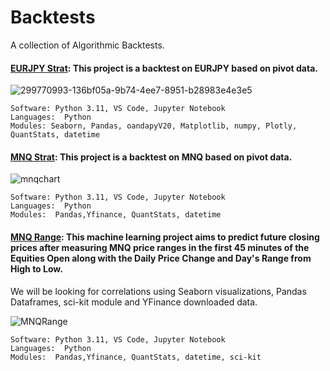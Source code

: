 # Backtests 

A collection of Algorithmic Backtests. 



#### [EURJPY Strat](https://github.com/guzmanwolfrank/QuantTrading/tree/main/Algorithmic%20Backtests/EURJPY): This project is a backtest on EURJPY based on pivot data.     

![299770993-136bf05a-9b74-4ee7-8951-b28983e4e3e5](https://github.com/guzmanwolfrank/QuantTrading/assets/29739578/1a35e249-dcd5-45ed-8b8e-326ebc8fefd4)


    Software: Python 3.11, VS Code, Jupyter Notebook
    Languages:  Python
    Modules: Seaborn, Pandas, oandapyV20, Matplotlib, numpy, Plotly, QuantStats, datetime




#### [MNQ Strat](https://github.com/guzmanwolfrank/QuantTrading/tree/main/Algorithmic%20Backtests/MNQRange): This project is a backtest on MNQ based on pivot data.     

![mnqchart](https://github.com/guzmanwolfrank/QuantTrading/assets/29739578/55ad6326-bd1b-4fa5-8c05-af5a98800868)



    Software: Python 3.11, VS Code, Jupyter Notebook
    Languages:  Python
    Modules:  Pandas,Yfinance, QuantStats, datetime


#### [MNQ Range](https://github.com/guzmanwolfrank/QuantTrading/tree/main/Algorithmic%20Backtests/MNQRange): This machine learning project aims to predict future closing prices after measuring MNQ price ranges in the first 45 minutes of the Equities Open along with the Daily Price Change and Day's Range from High to Low. 
We will be looking for correlations using Seaborn visualizations, Pandas Dataframes, sci-kit module and YFinance downloaded data.

![MNQRange](https://github.com/guzmanwolfrank/QuantTrading/assets/29739578/ce6de23c-e583-4574-bb3d-a5a71c3b9509)



    Software: Python 3.11, VS Code, Jupyter Notebook
    Languages:  Python
    Modules:  Pandas,Yfinance, QuantStats, datetime, sci-kit 
